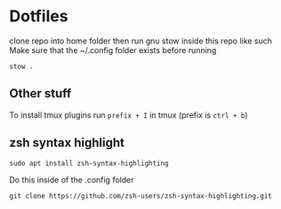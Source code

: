 # Dotfiles 

clone repo into home folder then run gnu stow inside this repo like such
Make sure that the ~/.config folder exists before running
```
stow .
```

## Other stuff
To install tmux plugins run `prefix + I` in tmux (prefix is `ctrl + b`)

## zsh syntax highlight
```shell
sudo apt install zsh-syntax-highlighting
```

Do this inside of the .config folder
```shell
git clone https://github.com/zsh-users/zsh-syntax-highlighting.git
```
